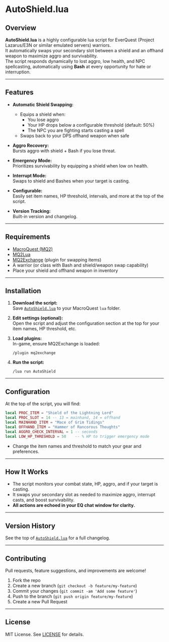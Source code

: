 # AutoShield.lua

## Overview

**AutoShield.lua** is a highly configurable lua script for EverQuest (Project Lazarus/E3N or similar emulated servers) warriors.  
It automatically swaps your secondary slot between a shield and an offhand weapon to maximize aggro and survivability.  
The script responds dynamically to lost aggro, low health, and NPC spellcasting, automatically using **Bash** at every opportunity for hate or interruption.

---

## Features

- **Automatic Shield Swapping:**  
  - Equips a shield when:
    - You lose aggro
    - Your HP drops below a configurable threshold (default: 50%)
    - The NPC you are fighting starts casting a spell
  - Swaps back to your DPS offhand weapon when safe

- **Aggro Recovery:**  
  Bursts aggro with shield + Bash if you lose threat.

- **Emergency Mode:**  
  Prioritizes survivability by equipping a shield when low on health.

- **Interrupt Mode:**  
  Swaps to shield and Bashes when your target is casting.

- **Configurable:**  
  Easily set item names, HP threshold, intervals, and more at the top of the script.

- **Version Tracking:**  
  Built-in version and changelog.

---

## Requirements

- [MacroQuest (MQ2)](https://github.com/macroquest/macroquest)
- [MQ2Lua](https://github.com/macroquest/macroquest/wiki/Lua-Overview)
- [MQ2Exchange](https://www.macroquest.org/wiki/index.php/MQ2Exchange) (plugin for swapping items)
- A warrior (or class with Bash and shield/weapon swap capability)
- Place your shield and offhand weapon in inventory

---

## Installation

1. **Download the script:**  
   Save [`AutoShield.lua`](./AutoShield.lua) to your MacroQuest `lua` folder.

2. **Edit settings (optional):**  
   Open the script and adjust the configuration section at the top for your item names, HP threshold, etc.

3. **Load plugins:**  
   In-game, ensure MQ2Exchange is loaded:
   ```
   /plugin mq2exchange
   ```

4. **Run the script:**  
   ```
   /lua run AutoShield
   ```

---

## Configuration

At the top of the script, you will find:
```lua
local PROC_ITEM = "Shield of the Lightning Lord"
local PROC_SLOT = 14 -- 13 = mainhand, 14 = offhand
local MAINHAND_ITEM = "Mace of Grim Tidings"
local OFFHAND_ITEM = "Hammer of Rancorous Thoughts"
local AGGRO_CHECK_INTERVAL = 1 -- seconds
local LOW_HP_THRESHOLD = 50    -- % HP to trigger emergency mode
```
- Change the item names and threshold to match your gear and preferences.

---

## How It Works

- The script monitors your combat state, HP, aggro, and if your target is casting.
- It swaps your secondary slot as needed to maximize aggro, interrupt casts, and boost survivability.
- **All actions are echoed in your EQ chat window for clarity.**

---

## Version History

See the top of [`AutoShield.lua`](./AutoShield.lua) for a full changelog.

---

## Contributing

Pull requests, feature suggestions, and improvements are welcome!

1. Fork the repo
2. Create a new branch (`git checkout -b feature/my-feature`)
3. Commit your changes (`git commit -am 'Add some feature'`)
4. Push to the branch (`git push origin feature/my-feature`)
5. Create a new Pull Request

---

## License

MIT License. See [LICENSE](./LICENSE) for details.
